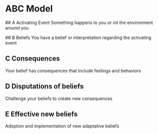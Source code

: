# ABC Model

## A Activating Event
Something happens to you or int the environment around you

## B Beliefs
You have a belief or interpretation regarding the activating event

## C Consequences
Your belief has consequences that include feelings and behaviors

## D Disputations of beliefs
Challenge your beliefs to create new consequences

## E Effective new beliefs
Adoption and implementation of new adaptative beliefs
